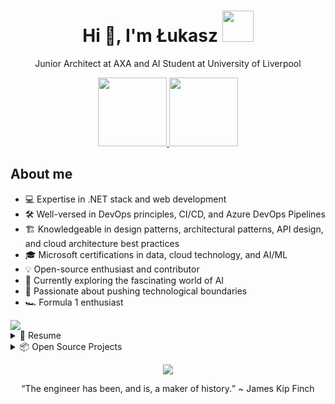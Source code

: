 <h1 align="center">Hi 👋, I'm Łukasz <img src="https://user-images.githubusercontent.com/74038190/212284087-bbe7e430-757e-4901-90bf-4cd2ce3e1852.gif" width="50"></img></h1>
<p align="center">Junior Architect at AXA and AI Student at University of Liverpool</p>
<p align="center">
  <a href="#">
    <img width=110 src="https://img.shields.io/badge/linkedin-%230077B5.svg?&style=for-the-badge&logo=linkedin&logoColor=white" />
  </a>
  <a href="#">
    <img width=110 src="https://img.shields.io/badge/website-000000?style=for-the-badge&logo=About.me&logoColor=white"/>
  </a>
</p>
<p align="center">
  <h2>About me</h2>
  <ul>
    <li>💻 Expertise in .NET stack and web development</li>
    <li>🛠 Well-versed in DevOps principles, CI/CD, and Azure DevOps Pipelines</li>
    <li>🏗 Knowledgeable in design patterns, architectural patterns, API design, and cloud architecture best practices</li>
    <li>🎓 Microsoft certifications in data, cloud technology, and AI/ML</li>
    <li>💡 Open-source enthusiast and contributor</li>
    <li>🤖 Currently exploring the fascinating world of AI</li>
    <li>🌟 Passionate about pushing technological boundaries</li>
    <li>🏎 Formula 1 enthusiast</li>
  </ul>
</p>
<img src="https://user-images.githubusercontent.com/74038190/212284100-561aa473-3905-4a80-b561-0d28506553ee.gif"/>
<details>
  <summary>📄 Resume</summary>

  ## Education
   - 🤖 **Artificial Intelligence MSc**\
     📅 2023 - Present\
     📍 **University Of Liverpool** - Liverpool, UK
     
   - 💻 **Computer Science BSc**\
     📅 2016 - 2020\
     📍 **WIT Academy** - Warsaw, Poland
     
  ## Work Experience
   <img align="right" src="https://img.shields.io/badge/Azure_DevOps-0078D7?style=for-the-badge&logo=azure-devops&logoColor=white" />
   <img align="right" src="https://img.shields.io/badge/microsoft%20azure-0089D6?style=for-the-badge&logo=microsoft-azure&logoColor=white" />
   <img align="right" src="https://img.shields.io/badge/Microsoft%20SQL%20Server-CC2927?style=for-the-badge&logo=microsoft%20sql%20server&logoColor=white" />
   <img align="right" src="https://img.shields.io/badge/Angular-DD0031?style=for-the-badge&logo=angular&logoColor=white" />
   <img align="right" src="https://img.shields.io/badge/.NET-512BD4?style=for-the-badge&logo=dotnet&logoColor=white" />
  
   - 👨🏻‍💻 **Junior Architect**\
     📅 01.2024 - moment\
     📍 **AXA** - Warsaw, Poland

   <img align="right" src="https://img.shields.io/badge/Azure_DevOps-0078D7?style=for-the-badge&logo=azure-devops&logoColor=white" />
   <img align="right" src="https://img.shields.io/badge/microsoft%20azure-0089D6?style=for-the-badge&logo=microsoft-azure&logoColor=white" />
   <img align="right" src="https://img.shields.io/badge/Microsoft%20SQL%20Server-CC2927?style=for-the-badge&logo=microsoft%20sql%20server&logoColor=white" />
   <img align="right" src="https://img.shields.io/badge/Angular-DD0031?style=for-the-badge&logo=angular&logoColor=white" />
   <img align="right" src="https://img.shields.io/badge/.NET-512BD4?style=for-the-badge&logo=dotnet&logoColor=white" />
  
   - 👨🏻‍💻 **.NET Developer**\
     📅 07.2022 - 12.2023\
     📍 **AXA** - Warsaw, Poland

   <img align="right" src="https://img.shields.io/badge/Azure_DevOps-0078D7?style=for-the-badge&logo=azure-devops&logoColor=white" />
   <img align="right" src="https://img.shields.io/badge/microsoft%20azure-0089D6?style=for-the-badge&logo=microsoft-azure&logoColor=white" />
   <img align="right" src="https://img.shields.io/badge/Microsoft%20SQL%20Server-CC2927?style=for-the-badge&logo=microsoft%20sql%20server&logoColor=white" />
   <img align="right" src="https://img.shields.io/badge/Angular-DD0031?style=for-the-badge&logo=angular&logoColor=white" />
   <img align="right" src="https://img.shields.io/badge/.NET-512BD4?style=for-the-badge&logo=dotnet&logoColor=white" />
  
   - 👨🏻‍💻 **Junior .NET Developer**\
     📅 05.2022 - 06.2023\
     📍 **AXA** - Warsaw, Poland

   <img align="right" src="https://img.shields.io/badge/Azure_DevOps-0078D7?style=for-the-badge&logo=azure-devops&logoColor=white" />
   <img align="right" src="https://img.shields.io/badge/microsoft%20azure-0089D6?style=for-the-badge&logo=microsoft-azure&logoColor=white" />
   <img align="right" src="https://img.shields.io/badge/Microsoft%20SQL%20Server-CC2927?style=for-the-badge&logo=microsoft%20sql%20server&logoColor=white" />
   <img align="right" src="https://img.shields.io/badge/Angular-DD0031?style=for-the-badge&logo=angular&logoColor=white" />
   <img align="right" src="https://img.shields.io/badge/.NET-512BD4?style=for-the-badge&logo=dotnet&logoColor=white" />
  
   - 👨🏻‍💻 **Trainee .NET Developer**\
     📅 12.2020 - 04.2021\
     📍 **AXA** - Warsaw, Poland

   <img align="right" src="https://img.shields.io/badge/Microsoft%20SQL%20Server-CC2927?style=for-the-badge&logo=microsoft%20sql%20server&logoColor=white" />
   <img align="right" src="https://img.shields.io/badge/React-20232A?style=for-the-badge&logo=react&logoColor=61DAFB" />
   <img align="right" src="https://img.shields.io/badge/.NET-512BD4?style=for-the-badge&logo=dotnet&logoColor=white" />
  
   - 👨🏻‍💻 **.NET Developer**\
     📅 07.2018 - 12.2020\
     📍 **Freelancer** - Warsaw, Poland
     
  ## Certificates
  <a href="https://learn.microsoft.com/en-gb/users/czerniawski-lukasz/credentials/6fd1278d796dbd72">
    <img src="https://img.shields.io/badge/Azure%20Fundamentals-0089D6?style=for-the-badge&logo=microsoft-azure&logoColor=white"/>
  </a>
  <br/>
    <a href="https://learn.microsoft.com/en-gb/users/czerniawski-lukasz/credentials/35707c2a0c4d046c">
    <img src="https://img.shields.io/badge/Azure%20Data%20Fundamentals-0089D6?style=for-the-badge&logo=microsoft-azure&logoColor=white"/>
  </a>
  <br/>
  <a href="https://learn.microsoft.com/en-gb/users/czerniawski-lukasz/credentials/221f77f65a806101">
    <img src="https://img.shields.io/badge/Azure%20AI%20Fundamentals-0089D6?style=for-the-badge&logo=microsoft-azure&logoColor=white"/>
  </a>
  <br/>
  <a href="https://www.datacamp.com/certificate/DEA0017926458443">
    <img src="https://img.shields.io/badge/Data%20Engineer%20Associate%20-05192D?style=for-the-badge&logo=datacamp&logoColor=65FF8F"/>
  </a>
  
  ## Technologies
  <img src="https://img.shields.io/badge/.NET-512BD4?style=for-the-badge&logo=dotnet&logoColor=white">
  <img src="https://img.shields.io/badge/C%23-239120?style=for-the-badge&logo=csharp&logoColor=white">
  <img src="https://img.shields.io/badge/Microsoft%20SQL%20Server-CC2927?style=for-the-badge&logo=microsoft%20sql%20server&logoColor=white">
  <img src="https://img.shields.io/badge/microsoft%20azure-0089D6?style=for-the-badge&logo=microsoft-azure&logoColor=white">
  <img src="https://img.shields.io/badge/Azure_DevOps-0078D7?style=for-the-badge&logo=azure-devops&logoColor=white">
  <img src="https://img.shields.io/badge/Angular-DD0031?style=for-the-badge&logo=angular&logoColor=white">
  <img src="https://img.shields.io/badge/JavaScript-323330?style=for-the-badge&logo=javascript&logoColor=F7DF1E">
  <img src="https://img.shields.io/badge/TypeScript-007ACC?style=for-the-badge&logo=typescript&logoColor=white">
  <img src="https://img.shields.io/badge/Node%20js-339933?style=for-the-badge&logo=nodedotjs&logoColor=white">
  <img src="https://img.shields.io/badge/Deno-white?style=for-the-badge&logo=deno&logoColor=464647">
  <img src="https://img.shields.io/badge/Rust-000000?style=for-the-badge&logo=rust&logoColor=white">
  <img src="https://img.shields.io/badge/Python-FFD43B?style=for-the-badge&logo=python&logoColor=blue">
  <img src="https://img.shields.io/badge/scikit_learn-F7931E?style=for-the-badge&logo=scikit-learn&logoColor=white">
  <img src="https://img.shields.io/badge/TensorFlow-FF6F00?style=for-the-badge&logo=TensorFlow&logoColor=white">
  <img src="https://img.shields.io/badge/PyTorch-EE4C2C?style=for-the-badge&logo=pytorch&logoColor=white">
  <img src="https://img.shields.io/badge/Keras-FF0000?style=for-the-badge&logo=keras&logoColor=white">
</details>

<details>
  <summary>📦 Open Source Projects </summary>
  <br/>

| Name                 | A short summary                              | Install   | Downloads |
| -------------------- | -------------------------------------------- | --------- | --------- |
| [Obsidian Sunset VSCode Theme](https://github.com/lczerniawski/ObsidianSunset) | Obsidian Sunset is a dark and colorful theme for Visual Studio Code that enhances the readability and aesthetics of your code.  | [![VSCode Marketplace](https://img.shields.io/visual-studio-marketplace/v/lczerniawski.obsidiansunset)](https://marketplace.visualstudio.com/items?itemName=lczerniawski.obsidiansunset) | [![VSCode Marketplace](https://img.shields.io/visual-studio-marketplace/i/lczerniawski.obsidiansunset)](https://img.shields.io/visual-studio-marketplace/i/lczerniawski.obsidiansunset) |

</details>

<p align="center">
  <img src="https://user-images.githubusercontent.com/74038190/213911110-aedbef38-a29f-4b6b-a65c-11608b4f75a5.gif">
  <p align="center"><q>The engineer has been, and is, a maker of history.</q> ~ James Kip Finch</p>
</p>
